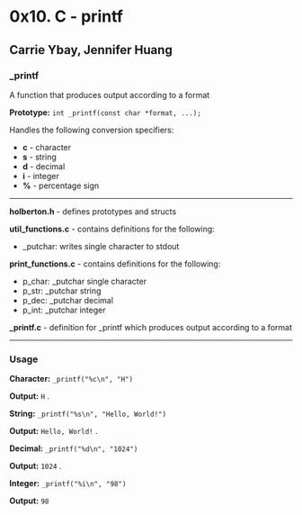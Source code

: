 # 0x10. C - printf
## Carrie Ybay, Jennifer Huang
### _printf
A function that produces output according to a format

**Prototype:** `int _printf(const char *format, ...);`

Handles the following conversion specifiers:
- **c** - character
- **s** - string
- **d** - decimal
- **i** - integer
- **%** - percentage sign

***
**holberton.h** - defines prototypes and structs

**util_functions.c** - contains definitions for the following:
- _putchar: writes single character to stdout

**print_functions.c** - contains definitions for the following:
- p_char: _putchar single character
- p_str: _putchar string
- p_dec: _putchar decimal
- p_int: _putchar integer

**_printf.c** - definition for _printf which produces output according to a format
***
### Usage
**Character:**
`_printf("%c\n", "H")`

**Output:**
`H`
.

**String:**
`_printf("%s\n", "Hello, World!")`

**Output:**
`Hello, World!`
.

**Decimal:**
`_printf("%d\n", "1024")`

**Output:**
`1024`
.

**Integer:**
`_printf("%i\n", "98")`

**Output:**
`98`